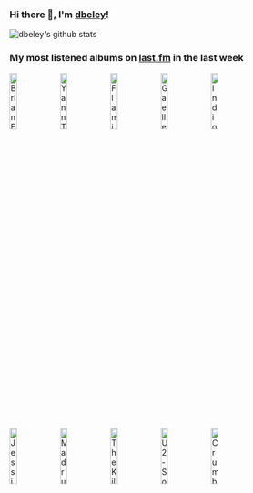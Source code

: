 ### Hi there 👋, I'm [dbeley](https://dbeley.ovh/en)!

![dbeley's github stats](https://github-readme-stats.vercel.app/api?username=dbeley)

### My most listened albums on [last.fm](https://www.last.fm/user/d_beley) in the last week

[<img src='https://lastfm.freetls.fastly.net/i/u/300x300/2817f7a3df4f3497287d7e577154fea1.jpg' width='16%' height='16%' alt='Brian Eno - Another Day on Earth'>](https://www.last.fm/music/brian%2beno/another%2bday%2bon%2bearth)&nbsp;
[<img src='https://lastfm.freetls.fastly.net/i/u/300x300/e20ada67959941a5a3db290d68b77255.jpg' width='16%' height='16%' alt='Yann Tiersen - Les Retrouvailles'>](https://www.last.fm/music/yann%2btiersen/les%2bretrouvailles)&nbsp;
[<img src='https://lastfm.freetls.fastly.net/i/u/300x300/2f4d9da137db782c7a17f5270d6493fc.jpg' width='16%' height='16%' alt='Flamin’ Groovies - Teenage Head'>](https://www.last.fm/music/flamin%25e2%2580%2599%2bgroovies/teenage%2bhead)&nbsp;
[<img src='https://lastfm.freetls.fastly.net/i/u/300x300/adee6605305f2d5262083ac00f7d689d.jpg' width='16%' height='16%' alt='Gaelle - Transient'>](https://www.last.fm/music/gaelle/transient)&nbsp;
[<img src='https://lastfm.freetls.fastly.net/i/u/300x300/468c548a89ad939207a1492ea8731faf.jpg' width='16%' height='16%' alt='Indigo De Souza - All of This Will End'>](https://www.last.fm/music/indigo%2bde%2bsouza/all%2bof%2bthis%2bwill%2bend)&nbsp;
<br>
[<img src='https://lastfm.freetls.fastly.net/i/u/300x300/2cb92806ea630ccaf0a713808a20bc4e.jpg' width='16%' height='16%' alt='Jessie Ware - That! Feels Good!'>](https://www.last.fm/music/jessie%2bware/that%2521%2bfeels%2bgood%2521)&nbsp;
[<img src='https://lastfm.freetls.fastly.net/i/u/300x300/9043cb4cb3b274e4df14e6711eb1c953.jpg' width='16%' height='16%' alt='Madrugada - The Nightly Disease'>](https://www.last.fm/music/madrugada/the%2bnightly%2bdisease)&nbsp;
[<img src='https://lastfm.freetls.fastly.net/i/u/300x300/607071a149cb4e91bb031d26cb6d669c.png' width='16%' height='16%' alt='The Kilimanjaro Darkjazz Ensemble - The Kilimanjaro Darkjazz Ensemble'>](https://www.last.fm/music/the%2bkilimanjaro%2bdarkjazz%2bensemble/the%2bkilimanjaro%2bdarkjazz%2bensemble)&nbsp;
[<img src='https://lastfm.freetls.fastly.net/i/u/300x300/780eea351fa34071c082f4eb3db4c3ac.png' width='16%' height='16%' alt='U2 - Songs of Innocence'>](https://www.last.fm/music/u2/songs%2bof%2binnocence)&nbsp;
[<img src='https://lastfm.freetls.fastly.net/i/u/300x300/56652e1b2b7b38035c843e3bd270b3ad.jpg' width='16%' height='16%' alt='Crumb - Jinx'>](https://www.last.fm/music/crumb/jinx)&nbsp;
<br>

